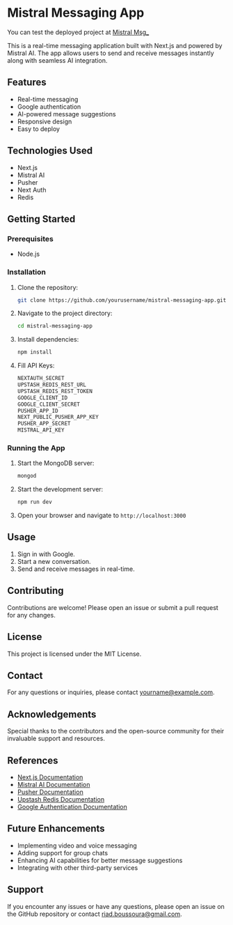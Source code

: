 # Mistral Messaging App

You can test the deployed project at [Mistral Msg\_](https://mistral-msg.vercel.app)

This is a real-time messaging application built with Next.js and powered by Mistral AI. The app allows users to send and receive messages instantly along with seamless AI integration.

## Features

- Real-time messaging
- Google authentication
- AI-powered message suggestions
- Responsive design
- Easy to deploy

## Technologies Used

- Next.js
- Mistral AI
- Pusher
- Next Auth
- Redis

## Getting Started

### Prerequisites

- Node.js

### Installation

1. Clone the repository:
   ```bash
   git clone https://github.com/yourusername/mistral-messaging-app.git
   ```
2. Navigate to the project directory:
   ```bash
   cd mistral-messaging-app
   ```
3. Install dependencies:
   ```bash
   npm install
   ```
4. Fill API Keys:
   ```bash
   NEXTAUTH_SECRET
   UPSTASH_REDIS_REST_URL
   UPSTASH_REDIS_REST_TOKEN
   GOOGLE_CLIENT_ID
   GOOGLE_CLIENT_SECRET
   PUSHER_APP_ID
   NEXT_PUBLIC_PUSHER_APP_KEY
   PUSHER_APP_SECRET
   MISTRAL_API_KEY
   ```

### Running the App

1. Start the MongoDB server:
   ```bash
   mongod
   ```
2. Start the development server:
   ```bash
   npm run dev
   ```
3. Open your browser and navigate to `http://localhost:3000`

## Usage

1. Sign in with Google.
2. Start a new conversation.
3. Send and receive messages in real-time.

## Contributing

Contributions are welcome! Please open an issue or submit a pull request for any changes.

## License

This project is licensed under the MIT License.

## Contact

For any questions or inquiries, please contact [yourname@example.com](mailto:yourname@example.com).

## Acknowledgements

Special thanks to the contributors and the open-source community for their invaluable support and resources.

## References

- [Next.js Documentation](https://nextjs.org/docs)
- [Mistral AI Documentation](https://mistral.ai/docs)
- [Pusher Documentation](https://pusher.com/docs)
- [Upstash Redis Documentation](https://upstash.com/docs/redis)
- [Google Authentication Documentation](https://developers.google.com/identity/sign-in/web/sign-in)

## Future Enhancements

- Implementing video and voice messaging
- Adding support for group chats
- Enhancing AI capabilities for better message suggestions
- Integrating with other third-party services

## Support

If you encounter any issues or have any questions, please open an issue on the GitHub repository or contact [riad.boussoura@gmail.com](mailto:riad.boussoura@gmail.com).
